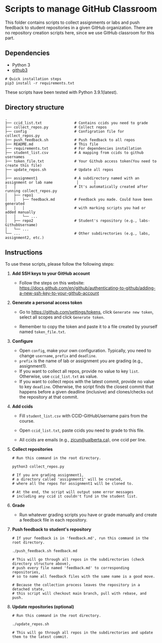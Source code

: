 # Scripts to manage GitHub Classroom

This folder contains scripts to collect assignments or labs and push feedback to student repositories in a given GitHub organization. There are no repository creation scripts here, since we use GitHub classroom for this part. 



## Dependencies

- Python 3
- [github3](https://github.com/sigmavirus24/github3.py)

````shell
# Quick installation steps
pip3 install -r requirements.txt
````

These scripts have been tested with Python 3.9.1(latest).



## Directory structure

```
.
├── ccid_list.txt               # Contains ccids you need to grade
├── collect_repos.py            # Collect repos
├── config                      # Configration file for collect_repos.py
├── push_feedback.sh            # Push feedback to all repos
├── README.md                   # This file
├── requirements.txt            # For dependencies installation
├── student_list.csv            # A mapping from ccids to github usernames
├── token_file.txt              # Your Github access token(You need to create this file)
├── update_repos.sh             # Update all repos
│
├── assignment1                 # A subdirectory named with an assignment or lab name 			│		│	
│   │                           # It's automatically created after running collect_repos.py
│   ├── repo1 
│   │   ├── feedback.md         # Feedback you made. Could have been generated 
│   │   │                       # with marking scripts you had or added manually
│   │   └── ...
│   ├── repo2                   # Student's repository (e.g., labs-GithubUsername)	
│   └── ...                
└── ...                         # Other subdirectories (e.g., labs, assignment2, etc.)
```



## Instructions

To use these scripts, please follow the following steps:

1. **Add SSH keys to your GitHub account**

   - Follow the steps on this website: https://docs.github.com/en/github/authenticating-to-github/adding-a-new-ssh-key-to-your-github-account

2. **Generate a personal access token**	

   - Go to https://github.com/settings/tokens, click `Generate new token`, select all scopes and click `Generate token`.

   - Remember to copy the token and paste it to a file created by yourself named `token_file.txt`.

3. **Configure**

   - Open `config`, make your own configuration. Typically, you need to change `username`, `prefix` and `deadline`.
   - `prefix` is the name of lab or assignment you are grading (e.g., assignment1).
   - If you want to collect all repos, provide no value to key `list`. Otherwise, use `ccid_list.txt` as value.
   - If you want to collect repos with the latest commit, provide no value to key `deadline`. Otherwise, the script finds the closest commit that happens before a given deadline (inclusive) and clones/checks out the repository at that commit. 

4. **Add ccids**

   - Fill `student_list.csv` with CCID-GitHubUsername pairs from the course.

   - Open `ccid_list.txt`, paste ccids you need to grade to this file.
   - All ccids are emails (e.g., zicun@ualberta.ca), one ccid per line.

5. **Collect repositories**

   ```shell
   # Run this command in the root directory.
   
   python3 collect_repos.py
   
   # If you are grading assignment1, 
   # a directory called 'assignment1' will be created, 
   # where all the repos for assignment1 will be cloned to.
   
   # At the end, the script will output some error messages 
   # including any ccid it couldn't find in the student list.
   ```

6. **Grade**

   - Run whatever grading scripts you have or grade manually and create a feedback file in each repository.

7. **Push feedback to student's repository**

   ```shell
   # If your feedback is in 'feedback.md', run this command in the root directory.
   
   ./push_feedback.sh feedback.md
   
   # This will go through all repos in the subdirectories (check directory structure above), 
   # push every file named 'feedback.md' to corresponding repositories, 
   # so to name all feedback files with the same name is a good move.
   
   # Because the collection process leaves the repository in a detached state, 
   # this script will checkout main branch, pull with rebase, and push.
   ```

8. **Update repositories (optional)**

   ```shell
   # Run this command in the root directory.
   
   ./update_repos.sh
   
   # This will go through all repos in the subdirectories and update them to the latest commit.
   ```

